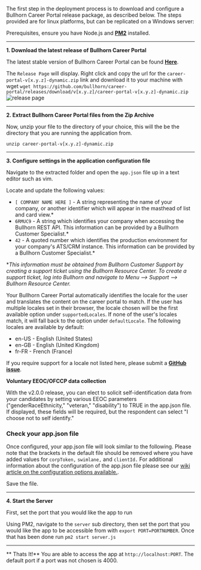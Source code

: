 The first step in the deployment process is to download and configure a Bullhorn Career Portal release package, as described below.  The steps provided are for linux platforms, but can be replicated on a Windows server:

Prerequisites, ensure you have Node.js and **[PM2](http://pm2.keymetrics.io/)** installed.

***

**1. Download the latest release of Bullhorn Career Portal**

The latest stable version of Bullhorn Career Portal can be found  **[Here](https://github.com/bullhorn/career-portal/releases/latest)**.

The `Release Page` will display. Right click and copy the url for the `career-portal-v[x.y.z]-dynamic.zip` link and download it to your machine with wget
```wget https://github.com/bullhorn/career-portal/releases/download/v[x.y.z]/career-portal-v[x.y.z]-dynamic.zip ```
![release page](assets/media/ReleasePage.png)

***

**2. Extract Bullhorn Career Portal files from the Zip Archive**

Now, unzip your file to the directory of your choice, this will the be the directory that you are running the application from.   

```unzip career-portal-v[x.y.z]-dynamic.zip```


***

**3. Configure settings in the application configuration file**

Navigate to the extracted folder and open the `app.json` file up in a text editor such as vim.


Locate and update the following values:
* `[ COMPANY NAME HERE ]` - A string representing the name of your company, or another identifier which will appear in the masthead of  list and card view.*
* `6RMUC9` - A string which identifies your company when accessing the Bullhorn REST API. This information can be provided by a Bullhorn Customer Specialist.*
* `42` - A quoted number which identifies the production environment for your company's ATS/CRM instance. This information can be provided by a Bullhorn Customer Specialist.*

*_This information must be obtained from Bullhorn Customer Support by creating a support ticket using the Bullhorn Resource Center. To create a support ticket, log into Bullhorn and navigate to Menu --> Support --> Bullhorn Resource Center._

Your Bullhorn Career Portal automatically identifies the locale for the user and translates the content on the career portal to match.  If the user has multiple locales set in their browser, the locale chosen will be the first available option under `supportedLocales`.  If none of the user's locales match, it will fall back to the option under `defaultLocale`.  The following locales are available by default:

* en-US - English (United States)
* en-GB - English (United Kingdom)
* fr-FR - French (France)

If you require support for a locale not listed here, please submit a **[GitHub issue](https://github.com/bullhorn/career-portal/issues)**.

**Voluntary EEOC/OFCCP data collection**

With the v2.0.0 release, you can elect to solicit self-identification data from your candidates by setting various EEOC parameters ("genderRaceEthnicity," "veteran," "disability") to TRUE in the app.json file. If displayed, these fields will be required, but the respondent can select "I choose not to self identify." 

### Check your app.json file

Once configured, your app.json file will look similar to the following. Please note that the brackets in the default file should be removed where you have added values for `corpToken,` `swimlane,` and `clientId.` For additional information about the configuration of the app.json file please see our [wiki article on the configuration options available.](/portal-configuration-options.md). 


Save the file.

***

**4. Start the Server**

First, set the port that you would like the app to run 

Using PM2, navigate to the `server` sub directory, then set the port that you would like the app to be accessible from with ```export PORT=PORTNUMBER```.  Once that has been done run ```pm2 start server.js```


***

** Thats It!** You are able to access the app at `http://localhost:PORT`.  The default port if a port was not chosen is 4000.



